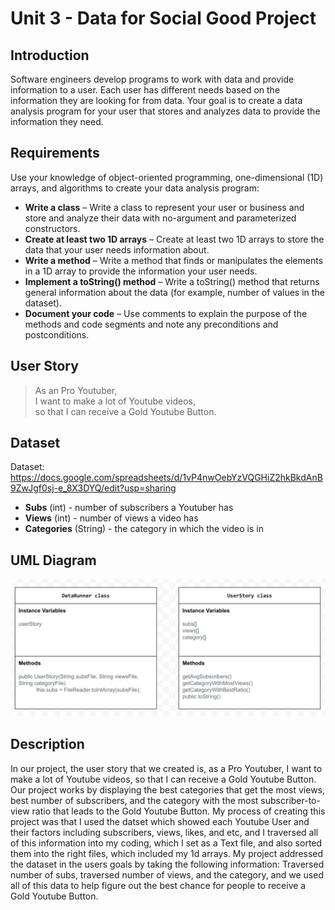 # Unit 3 - Data for Social Good Project 

## Introduction 

Software engineers develop programs to work with data and provide information to a user. Each user has different needs based on the information they are looking for from data. Your goal is to create a data analysis program for your user that stores and analyzes data to provide the information they need. 

## Requirements 

Use your knowledge of object-oriented programming, one-dimensional (1D) arrays, and algorithms to create your data analysis program: 
- **Write a class** – Write a class to represent your user or business and store and analyze their data with no-argument and parameterized constructors. 
- **Create at least two 1D arrays** – Create at least two 1D arrays to store the data that your user needs information about. 
- **Write a method** – Write a method that finds or manipulates the elements in a 1D array to provide the information your user needs. 
- **Implement a toString() method** – Write a toString() method that returns general information about the data (for example, number of values in the dataset). 
- **Document your code** – Use comments to explain the purpose of the methods and code segments and note any preconditions and postconditions. 

## User Story 



> As an Pro Youtuber, <br> 
> I want to make a lot of Youtube videos, <br> 
> so that I can receive a Gold Youtube Button. 

## Dataset 

Dataset: https://docs.google.com/spreadsheets/d/1vP4nwOebYzVQGHiZ2hkBkdAnB9ZwJgf0sj-e_8X3DYQ/edit?usp=sharing 
- **Subs** (int) - number of subscribers a Youtuber has
- **Views** (int) - number of views a video has
- **Categories** (String) - the category in which the video is in

## UML Diagram 


![alt text](image.png) 


## Description 

In our project, the user story that we created is, as a Pro Youtuber, I want to make a lot of Youtube videos, so that I can receive a Gold Youtube Button. Our project works by displaying the best categories that get the most views, best number of subscribers, and the category with the most subscriber-to-view ratio that leads to the Gold Youtube Button. My process of creating this project was that I used the datset which showed each Youtube User and their factors including subscribers, views, likes, and etc, and I traversed all of this information into my coding, which I set as a Text file, and also sorted them into the right files, which included my 1d arrays. My project addressed the dataset in the users goals by taking the following information: Traversed number of subs, traversed number of views, and the category, and we used all of this data to help figure out the best chance for people to receive a Gold Youtube Button. 

